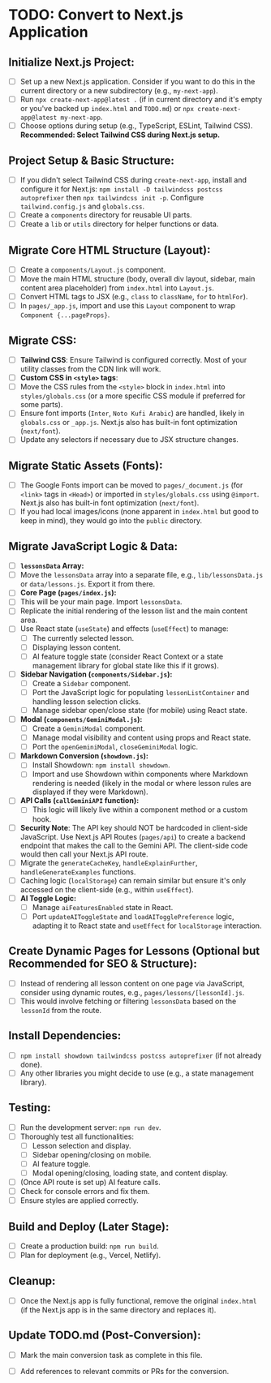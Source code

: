 # TODO: Convert to Next.js Application

## Initialize Next.js Project:

- [ ] Set up a new Next.js application. Consider if you want to do this in the current directory or a new subdirectory (e.g., `my-next-app`).
- [ ] Run `npx create-next-app@latest .` (if in current directory and it's empty or you've backed up `index.html` and `TODO.md`) or `npx create-next-app@latest my-next-app`.
- [ ] Choose options during setup (e.g., TypeScript, ESLint, Tailwind CSS). **Recommended: Select Tailwind CSS during Next.js setup.**

## Project Setup & Basic Structure:

- [ ] If you didn't select Tailwind CSS during `create-next-app`, install and configure it for Next.js: `npm install -D tailwindcss postcss autoprefixer` then `npx tailwindcss init -p`. Configure `tailwind.config.js` and `globals.css`.
- [ ] Create a `components` directory for reusable UI parts.
- [ ] Create a `lib` or `utils` directory for helper functions or data.

## Migrate Core HTML Structure (Layout):

- [ ] Create a `components/Layout.js` component.
- [ ] Move the main HTML structure (body, overall div layout, sidebar, main content area placeholder) from `index.html` into `Layout.js`.
- [ ] Convert HTML tags to JSX (e.g., `class` to `className`, `for` to `htmlFor`).
- [ ] In `pages/_app.js`, import and use this `Layout` component to wrap `Component {...pageProps}`.

## Migrate CSS:

- [ ] **Tailwind CSS**: Ensure Tailwind is configured correctly. Most of your utility classes from the CDN link will work.
- [ ] **Custom CSS in `<style>` tags**:
- [ ] Move the CSS rules from the `<style>` block in `index.html` into `styles/globals.css` (or a more specific CSS module if preferred for some parts).
- [ ] Ensure font imports (`Inter`, `Noto Kufi Arabic`) are handled, likely in `globals.css` or `_app.js`. Next.js also has built-in font optimization (`next/font`).
- [ ] Update any selectors if necessary due to JSX structure changes.

## Migrate Static Assets (Fonts):

- [ ] The Google Fonts import can be moved to `pages/_document.js` (for `<link>` tags in `<Head>`) or imported in `styles/globals.css` using `@import`. Next.js also has built-in font optimization (`next/font`).
- [ ] If you had local images/icons (none apparent in `index.html` but good to keep in mind), they would go into the `public` directory.

## Migrate JavaScript Logic & Data:

- [ ] **`lessonsData` Array:**
- [ ] Move the `lessonsData` array into a separate file, e.g., `lib/lessonsData.js` or `data/lessons.js`. Export it from there.
- [ ] **Core Page (`pages/index.js`):**
- [ ] This will be your main page. Import `lessonsData`.
- [ ] Replicate the initial rendering of the lesson list and the main content area.
- [ ] Use React state (`useState`) and effects (`useEffect`) to manage:
  - [ ] The currently selected lesson.
  - [ ] Displaying lesson content.
  - [ ] AI feature toggle state (consider React Context or a state management library for global state like this if it grows).
- [ ] **Sidebar Navigation (`components/Sidebar.js`):**
  - [ ] Create a `Sidebar` component.
  - [ ] Port the JavaScript logic for populating `lessonListContainer` and handling lesson selection clicks.
  - [ ] Manage sidebar open/close state (for mobile) using React state.
- [ ] **Modal (`components/GeminiModal.js`):**
  - [ ] Create a `GeminiModal` component.
  - [ ] Manage modal visibility and content using props and React state.
  - [ ] Port the `openGeminiModal`, `closeGeminiModal` logic.
- [ ] **Markdown Conversion (`showdown.js`):**
  - [ ] Install Showdown: `npm install showdown`.
  - [ ] Import and use Showdown within components where Markdown rendering is needed (likely in the modal or where lesson rules are displayed if they were Markdown).
- [ ] **API Calls (`callGeminiAPI` function):**
  - [ ] This logic will likely live within a component method or a custom hook.
- [ ] **Security Note**: The API key should NOT be hardcoded in client-side JavaScript. Use Next.js API Routes (`pages/api`) to create a backend endpoint that makes the call to the Gemini API. The client-side code would then call your Next.js API route.
- [ ] Migrate the `generateCacheKey`, `handleExplainFurther`, `handleGenerateExamples` functions.
- [ ] Caching logic (`localStorage`) can remain similar but ensure it's only accessed on the client-side (e.g., within `useEffect`).
- [ ] **AI Toggle Logic:**
  - [ ] Manage `aiFeaturesEnabled` state in React.
  - [ ] Port `updateAIToggleState` and `loadAITogglePreference` logic, adapting it to React state and `useEffect` for `localStorage` interaction.

## Create Dynamic Pages for Lessons (Optional but Recommended for SEO & Structure):

- [ ] Instead of rendering all lesson content on one page via JavaScript, consider using dynamic routes, e.g., `pages/lessons/[lessonId].js`.
- [ ] This would involve fetching or filtering `lessonsData` based on the `lessonId` from the route.

## Install Dependencies:

- [ ] `npm install showdown tailwindcss postcss autoprefixer` (if not already done).
- [ ] Any other libraries you might decide to use (e.g., a state management library).

## Testing:

- [ ] Run the development server: `npm run dev`.
- [ ] Thoroughly test all functionalities:
  - [ ] Lesson selection and display.
  - [ ] Sidebar opening/closing on mobile.
  - [ ] AI feature toggle.
  - [ ] Modal opening/closing, loading state, and content display.
- [ ] (Once API route is set up) AI feature calls.
- [ ] Check for console errors and fix them.
- [ ] Ensure styles are applied correctly.

## Build and Deploy (Later Stage):

- [ ] Create a production build: `npm run build`.
- [ ] Plan for deployment (e.g., Vercel, Netlify).

## Cleanup:

- [ ] Once the Next.js app is fully functional, remove the original `index.html` (if the Next.js app is in the same directory and replaces it).

## Update TODO.md (Post-Conversion):

- [ ] Mark the main conversion task as complete in this file.

- [ ] Add references to relevant commits or PRs for the conversion.
